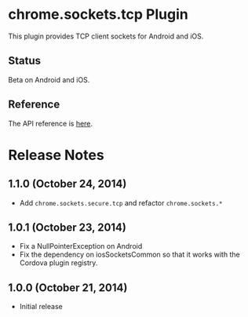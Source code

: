 # chrome.sockets.tcp Plugin

This plugin provides TCP client sockets for Android and iOS.

## Status

Beta on Android and iOS.

## Reference

The API reference is [here](https://developer.chrome.com/apps/sockets_tcp).

# Release Notes

## 1.1.0 (October 24, 2014)
* Add `chrome.sockets.secure.tcp` and refactor `chrome.sockets.*`

## 1.0.1 (October 23, 2014)
* Fix a NullPointerException on Android
* Fix the dependency on iosSocketsCommon so that it works with the Cordova plugin registry.

## 1.0.0 (October 21, 2014)
* Initial release

